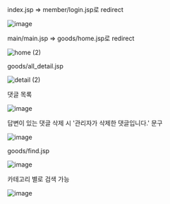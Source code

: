 
index.jsp => member/login.jsp로 redirect



![image](https://user-images.githubusercontent.com/107673658/189514895-2d640cd9-a9cd-407a-ab52-278e42daeb49.png)








main/main.jsp => goods/home.jsp로 redirect



![home (2)](https://user-images.githubusercontent.com/107673658/189514932-ee4be336-0f74-4539-a663-a252863a610e.png)








goods/all_detail.jsp



![detail (2)](https://user-images.githubusercontent.com/107673658/189514973-dcad8bea-3f65-4bf7-8da7-21214b154dc7.png)









댓글 목록



![image](https://user-images.githubusercontent.com/107673658/189514990-e2f67bd4-b360-4954-aafc-ce181f8cfcf0.png)









답변이 있는 댓글 삭제 시 '관리자가 삭제한 댓글입니다.' 문구



![image](https://user-images.githubusercontent.com/107673658/189515030-d5932ed4-81f2-4739-a819-f0a58d8a43eb.png)









goods/find.jsp



![image](https://user-images.githubusercontent.com/107673658/189515044-6f0f3c71-c842-4762-bf57-c5198a9fef4c.png)









카테고리 별로 검색 가능



![image](https://user-images.githubusercontent.com/107673658/189515059-77265ab8-aba6-4735-9f28-9c1d580dca65.png)




